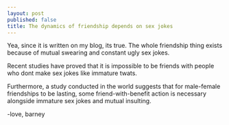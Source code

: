 ```yaml
---
layout: post
published: false
title: The dynamics of friendship depends on sex jokes
---
```

Yea, since it is written on my blog, its true. The whole friendship thing exists because of mutual swearing and constant ugly sex jokes.
 
Recent studies have proved that it is impossible to be friends with people who dont make sex jokes like immature twats.

Furthermore, a study conducted in the world suggests that for male-female friendships to be lasting, some friend-with-benefit action is necessary alongside immature sex jokes and mutual insulting.

-love, barney